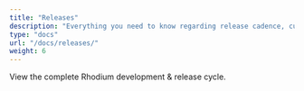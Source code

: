 ```yaml
---
title: "Releases"
description: "Everything you need to know regarding release cadence, current pipeline, future integrations, and more."
type: "docs"
url: "/docs/releases/"
weight: 6
---
```

View the complete Rhodium development & release cycle.
